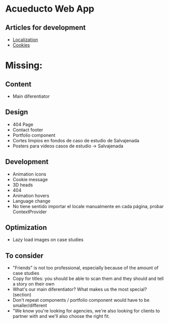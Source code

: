 # Acueducto Web App

## Articles for development
- [Localization](https://medium.com/@isaachinman/creating-localised-nextjs-apps-with-next-i18next-f01d5e610307)
- [Cookies](https://www.npmjs.com/package/react-cookie-consent) 

# Missing:

## Content
- Main diferentiator 

## Design
- 404 Page 
- Contact footer
- Portfolio component
- Cortes limpios en fondos de caso de estudio de Salvajenada
- Posters para videos casos de estudio -> Salvajenada

## Development
- Animation icons
- Cookie message
- 3D heads
- 404
- Animation hovers
- Language change
- No tiene sentido importar el locale manualmente en cada página, probar ContextProvider

## Optimization
- Lazy load images on case studies

## To consider 
- "Friends" is not too professional, especially because of the amount of  case  studies
- Copy for titles: you should be able to scan them and they should and tell a story on their own
- What's our main diferentiator? What makes us the most special? (section)
- Don't repeat components / portfolio component would have to be smaller/different
- "We know you're looking for agencies, we're also looking for clients to partner with and we'll also choose the right fit. 


